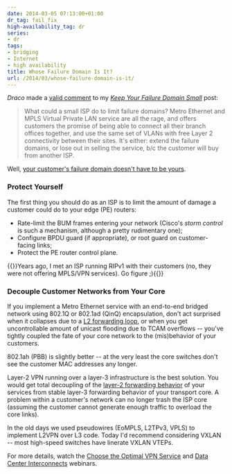 ```yaml
---
date: 2014-03-05 07:13:00+01:00
dr_tag: fail_fix
high-availability_tag: dr
series:
- dr
tags:
- bridging
- Internet
- high availability
title: Whose Failure Domain Is It?
url: /2014/03/whose-failure-domain-is-it/
---
```

*Draco* made a [valid comment](/2014/02/keep-your-failure-domains-small/#c8785876830767953728) to my [*Keep Your Failure Domain Small*](/2014/02/keep-your-failure-domains-small.html?showComment=1392697415285) post:

> What could a small ISP do to limit failure domains? Metro Ethernet and MPLS Virtual Private LAN service are all the rage, and offers customers the promise of being able to connect all their branch offices together, and use the same set of VLANs with free Layer 2 connectivity between their sites. It\'s either: extend the failure domains, or lose out in selling the service, b/c the customer will buy from another ISP.

Well, [your customer's failure domain doesn't have to be yours](/2012/07/the-difference-between-metro-ethernet/).
<!--more-->
### Protect Yourself

The first thing you should do as an ISP is to limit the amount of damage a customer could do to your edge (PE) routers:

-   Rate-limit the BUM frames entering your network (Cisco's *storm control* is such a mechanism, although a pretty rudimentary one);
-   Configure BPDU guard (if appropriate), or root guard on customer-facing links;
-   Protect the PE router control plane.

{{<note warn>}}Years ago, I met an ISP running RIPv1 with their customers (no, they were not offering MPLS/VPN services). Go figure ;){{</note>}}

### Decouple Customer Networks from Your Core

If you implement a Metro Ethernet service with an end-to-end bridged network using 802.1Q or 802.1ad (QinQ) encapsulation, don't act surprised when it collapses due to a [L2 forwarding loop](/2009/02/connecting-switch-to-itself-does-it/), or when you get uncontrollable amount of unicast flooding due to TCAM overflows -- you've tightly coupled the fate of your core network to the (mis)behavior of your customers.

802.1ah (PBB) is slightly better -- at the very least the core switches don't see the customer MAC addresses any longer.

Layer-2 VPN running over a layer-3 infrastructure is the best solution. You would get total decoupling of the [layer-2 forwarding behavior](/2010/07/bridging-and-routing-is-there/) of your services from stable layer-3 forwarding behavior of your transport core. A problem within a customer's network can no longer trash the ISP core (assuming the customer cannot generate enough traffic to overload the core links).

In the old days we used pseudowires (EoMPLS, L2TPv3, VPLS) to implement L2VPN over L3 code. Today I'd recommend considering VXLAN -- most high-speed switches have linerate VXLAN VTEPs.

For more details, watch the [Choose the Optimal VPN Service](https://www.ipspace.net/Choose_the_Optimal_VPN_Service) and [Data Center Interconnects](https://www.ipspace.net/Data_Center_Interconnects) webinars.
